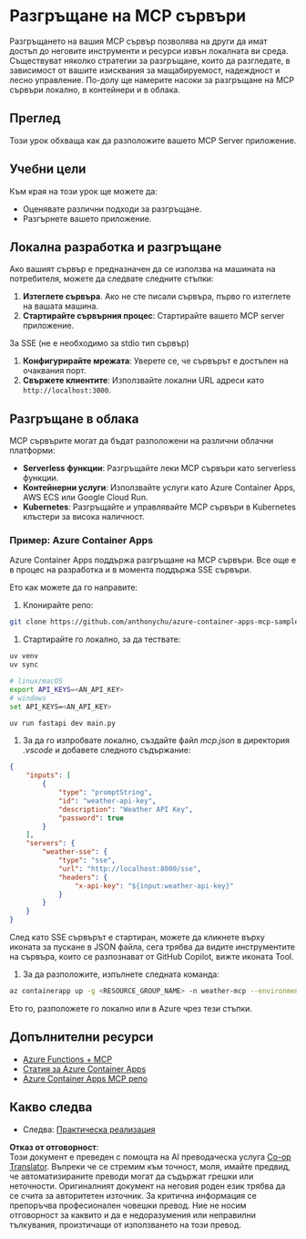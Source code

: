 <!--
CO_OP_TRANSLATOR_METADATA:
{
  "original_hash": "1d9dc83260576b76f272d330ed93c51f",
  "translation_date": "2025-07-04T18:54:43+00:00",
  "source_file": "03-GettingStarted/09-deployment/README.md",
  "language_code": "bg"
}
-->
# Разгръщане на MCP сървъри

Разгръщането на вашия MCP сървър позволява на други да имат достъп до неговите инструменти и ресурси извън локалната ви среда. Съществуват няколко стратегии за разгръщане, които да разгледате, в зависимост от вашите изисквания за мащабируемост, надеждност и лесно управление. По-долу ще намерите насоки за разгръщане на MCP сървъри локално, в контейнери и в облака.

## Преглед

Този урок обхваща как да разположите вашето MCP Server приложение.

## Учебни цели

Към края на този урок ще можете да:

- Оценявате различни подходи за разгръщане.
- Разгърнете вашето приложение.

## Локална разработка и разгръщане

Ако вашият сървър е предназначен да се използва на машината на потребителя, можете да следвате следните стъпки:

1. **Изтеглете сървъра**. Ако не сте писали сървъра, първо го изтеглете на вашата машина.  
1. **Стартирайте сървърния процес**: Стартирайте вашето MCP server приложение.

За SSE (не е необходимо за stdio тип сървър)

1. **Конфигурирайте мрежата**: Уверете се, че сървърът е достъпен на очаквания порт.  
1. **Свържете клиентите**: Използвайте локални URL адреси като `http://localhost:3000`.

## Разгръщане в облака

MCP сървърите могат да бъдат разположени на различни облачни платформи:

- **Serverless функции**: Разгръщайте леки MCP сървъри като serverless функции.  
- **Контейнерни услуги**: Използвайте услуги като Azure Container Apps, AWS ECS или Google Cloud Run.  
- **Kubernetes**: Разгръщайте и управлявайте MCP сървъри в Kubernetes клъстери за висока наличност.

### Пример: Azure Container Apps

Azure Container Apps поддържа разгръщане на MCP сървъри. Все още е в процес на разработка и в момента поддържа SSE сървъри.

Ето как можете да го направите:

1. Клонирайте репо:

  ```sh
  git clone https://github.com/anthonychu/azure-container-apps-mcp-sample.git
  ```

1. Стартирайте го локално, за да тествате:

  ```sh
  uv venv
  uv sync

  # linux/macOS
  export API_KEYS=<AN_API_KEY>
  # windows
  set API_KEYS=<AN_API_KEY>

  uv run fastapi dev main.py
  ```

1. За да го изпробвате локално, създайте файл *mcp.json* в директория *.vscode* и добавете следното съдържание:

  ```json
  {
      "inputs": [
          {
              "type": "promptString",
              "id": "weather-api-key",
              "description": "Weather API Key",
              "password": true
          }
      ],
      "servers": {
          "weather-sse": {
              "type": "sse",
              "url": "http://localhost:8000/sse",
              "headers": {
                  "x-api-key": "${input:weather-api-key}"
              }
          }
      }
  }
  ```

  След като SSE сървърът е стартиран, можете да кликнете върху иконата за пускане в JSON файла, сега трябва да видите инструментите на сървъра, които се разпознават от GitHub Copilot, вижте иконата Tool.

1. За да разположите, изпълнете следната команда:

  ```sh
  az containerapp up -g <RESOURCE_GROUP_NAME> -n weather-mcp --environment mcp -l westus --env-vars API_KEYS=<AN_API_KEY> --source .
  ```

Ето го, разположете го локално или в Azure чрез тези стъпки.

## Допълнителни ресурси

- [Azure Functions + MCP](https://learn.microsoft.com/en-us/samples/azure-samples/remote-mcp-functions-dotnet/remote-mcp-functions-dotnet/)
- [Статия за Azure Container Apps](https://techcommunity.microsoft.com/blog/appsonazureblog/host-remote-mcp-servers-in-azure-container-apps/4403550)
- [Azure Container Apps MCP репо](https://github.com/anthonychu/azure-container-apps-mcp-sample)

## Какво следва

- Следва: [Практическа реализация](../../04-PracticalImplementation/README.md)

**Отказ от отговорност**:  
Този документ е преведен с помощта на AI преводаческа услуга [Co-op Translator](https://github.com/Azure/co-op-translator). Въпреки че се стремим към точност, моля, имайте предвид, че автоматизираните преводи могат да съдържат грешки или неточности. Оригиналният документ на неговия роден език трябва да се счита за авторитетен източник. За критична информация се препоръчва професионален човешки превод. Ние не носим отговорност за каквито и да е недоразумения или неправилни тълкувания, произтичащи от използването на този превод.